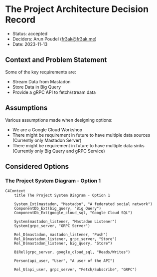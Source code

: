 # The Project Architecture Decision Record

- Status: accepted
- Deciders: Arun Poudel (<fr3ak@fr3ak.me>)
- Date: 2023-11-13

## Context and Problem Statement

Some of the key requirements are:

- Stream Data from Mastadon
- Store Data in Big Query
- Provide a gRPC API to fetch/stream
 data

## Assumptions

Various assumptions made when designing options:

- We are a Google Cloud Workshop
- There might be requirement in future to have
multiple data sources (Currently only Mastadon Server)
- There might be requirement in future to have
multiple data sinks (Currently only Big Query and gRPC Service)

## Considered Options

### The Project System Diagram - Option 1

```language-mermaid
C4Context
    title The Project System Diagram - Option 1

    System_Ext(mastadon, "Mastadon", "A federated social network")
    ComponentDb_Ext(big_query, "Big Query")
    ComponentDb_Ext(google_cloud_sql, "Google Cloud SQL")

    System(mastadon_listener, "Mastadon Listener")
    System(grpc_server, "GRPC Server")

    Rel_D(mastadon, mastadon_listener, "Push")
    Rel_D(mastadon_listener, grpc_server, "Store")
    Rel_D(mastadon_listener, big_query, "Store")

    BiRel(grpc_server, google_cloud_sql, "Reads/Writes")

    Person(api_user, "User", "A user of the API")

    Rel_U(api_user, grpc_server, "Fetch/Subscribe", "GRPC")
```